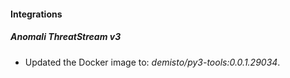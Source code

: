 #### Integrations
##### Anomali ThreatStream v3
- Updated the Docker image to: *demisto/py3-tools:0.0.1.29034*.
